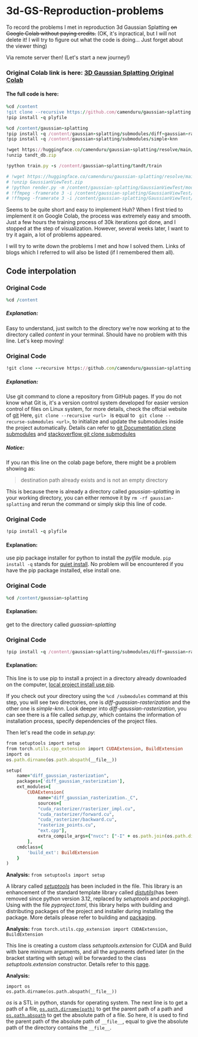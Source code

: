 # 3d-GS-Reproduction-problems
To record the problems I met in reproduction 3d Gaussian Splatting ~~on Google Colab without paying credits.~~ (OK, it's inpractical, but I will not delete it! I will try to figure out what the code is doing... Just forget about the viewer thing)

Via remote server then! (Let's start a new journey!)

### Original Colab link is here: [3D Gaussian Splatting Original Colab](https://colab.research.google.com/github/camenduru/gaussian-splatting-colab/blob/main/gaussian_splatting_colab.ipynb)

#### The full code is here: 
```ruby
%cd /content
!git clone --recursive https://github.com/camenduru/gaussian-splatting
!pip install -q plyfile

%cd /content/gaussian-splatting
!pip install -q /content/gaussian-splatting/submodules/diff-gaussian-rasterization
!pip install -q /content/gaussian-splatting/submodules/simple-knn

!wget https://huggingface.co/camenduru/gaussian-splatting/resolve/main/tandt_db.zip
!unzip tandt_db.zip

!python train.py -s /content/gaussian-splatting/tandt/train

# !wget https://huggingface.co/camenduru/gaussian-splatting/resolve/main/GaussianViewTest.zip
# !unzip GaussianViewTest.zip
# !python render.py -m /content/gaussian-splatting/GaussianViewTest/model
# !ffmpeg -framerate 3 -i /content/gaussian-splatting/GaussianViewTest/model/train/ours_30000/renders/%05d.png -vf "pad=ceil(iw/2)*2:ceil(ih/2)*2" -c:v libx264 -r 3 -pix_fmt yuv420p /content/renders.mp4
# !ffmpeg -framerate 3 -i /content/gaussian-splatting/GaussianViewTest/model/train/ours_30000/gt/%05d.png -vf "pad=ceil(iw/2)*2:ceil(ih/2)*2" -c:v libx264 -r 3 -pix_fmt yuv420p /content/gt.mp4 -y
```

Seems to be quite short and easy to implement Huh? When I first tried to implement it on Google Colab, the process was extremely easy and smooth. Just a few hours the training process of 30k iterations got done, and I stopped at the step of visualization. However, several weeks later, I want to try it again, a lot of problems appeared. 

I will try to write down the problems I met and how I solved them. Links of blogs which I referred to will also be listed (if I remembered them all).

## Code interpolation
### Original Code
```ruby
%cd /content
```
##### Explanation: 
Easy to understand, just switch to the directory we're now working at to the directory called _content_ in your terminal. Should have no problem with this line. Let's keep moving!

### Original Code
```ruby
!git clone --recursive https://github.com/camenduru/gaussian-splatting
```
##### Explanation: 
Use git command to clone a repository from GitHub pages. If you do not know what Git is, it's a version control system developed for easier version control of files on Linux system, for more details, check the offcial website of [git](https://git-scm.com/docs/user-manual.html) Here, ```git clone --recursive <url> ``` is equal to ``` git clone --recurse-submodules <url>```, to initialize and update the submodules inside the project automatically. Details can refer to [git Documentation clone submodules](https://git-scm.com/docs/git-clone#Documentation/git-clone.txt-code--recurse-submodulescodecodecodeemltpathspecgtem) and [stackoverflow git clone submodules](https://stackoverflow.com/questions/3796927/how-do-i-git-clone-a-repo-including-its-submodules)
##### Notice:
If you ran this line on the colab page before, there might be a problem showing as: 
> destination path already exists and is not an empty directory 

This is because there is already a directory called _gaussian-splatting_ in your working directory, you can either remove it by ```rm -rf gaussian-splatting``` and rerun the command or simply skip this line of code.

### Original Code
```ruby
!pip install -q plyfile
```
#### Explanation:
use pip package installer for python to install the _pylfile_ module. ```pip install -q``` stands for [quiet install](https://pip.pypa.io/en/stable/cli/pip/#cmdoption-q). No problem will be encountered if you have the pip package installed, else install one.

### Original Code
```ruby
%cd /content/gaussian-splatting
```
#### Explanation:
get to the directory called _guassian-splatting_

### Original Code
```ruby
!pip install -q /content/gaussian-splatting/submodules/diff-gaussian-rasterization
```
#### Explanation:
This line is to use pip to install a project in a directory already downloaded on the computer, [local project install use pip](https://pip.pypa.io/en/stable/topics/local-project-installs/).  

If you check out your directory using the ```%cd /submodules``` command at this step, you will see two directories, one is _diff-guassian-rasterization_ and the other one is _simple-knn_. 
Look deeper into _diff-gaussian-rasterization_, you can see there is a file called _setup.py_, which contains the information of installation process, specify dependencies of the project files. 

Then let's read the code in _setup.py_:
```ruby
from setuptools import setup
from torch.utils.cpp_extension import CUDAExtension, BuildExtension
import os
os.path.dirname(os.path.abspath(__file__))

setup(
    name="diff_gaussian_rasterization",
    packages=['diff_gaussian_rasterization'],
    ext_modules=[
        CUDAExtension(
            name="diff_gaussian_rasterization._C",
            sources=[
            "cuda_rasterizer/rasterizer_impl.cu",
            "cuda_rasterizer/forward.cu",
            "cuda_rasterizer/backward.cu",
            "rasterize_points.cu",
            "ext.cpp"],
            extra_compile_args={"nvcc": ["-I" + os.path.join(os.path.dirname(os.path.abspath(__file__)), "third_party/glm/")]})
        ],
    cmdclass={
        'build_ext': BuildExtension
    }
)
```
__Analysis:__ ```from setuptools import setup```

A library called [_setuptools_](https://setuptools.pypa.io/en/latest/userguide/#building-and-distributing-packages-with-setuptools) has been included in the file. This library is an enhancement of the standard template library called [_distutils_](https://docs.python.org/zh-cn/3.10/library/distutils.html)(has been removed since python version 3.12, replaced by _setuptools_ and _packaging_). Using with the file _pyproject.toml_, this library helps with building and distributing packages of the project and installer during installing the package. More details please refer to building and [packaging](https://zhuanlan.zhihu.com/p/276461821).

__Analysis:__ ```from torch.utils.cpp_extension import CUDAExtension, BuildExtension```

This line is creating a custom class _setuptools.extension_ for CUDA and Build with bare minimum arguments, and all the arguments defined later (in the bracket starting with setup) will be forwarded to the class _setuptools.extension_ constructor. Details refer to this [page](https://pytorch.org/docs/stable/cpp_extension.html#torch-utils-cpp-extension).

__Analysis:__
```
import os
os.path.dirname(os.path.abspath(__file__))
```
_os_ is a STL in python, stands for operating system. The next line is to get a path of a file, [```os.path.dirname(path)```](https://docs.python.org/3/library/os.path.html#os.path.dirname) to get the parent path of a path and [```os.path.abspath```](https://docs.python.org/3/library/os.path.html#os.path.abspath) to get the absolute path of a file. So here, it is used to find the parent path of the absolute path of ```__file__```, equal to give the absolute path of the directory contains the ```__file__```.

